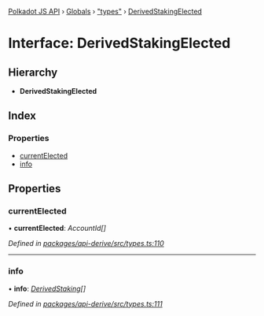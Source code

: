 [Polkadot JS API](../README.md) › [Globals](../globals.md) › ["types"](../modules/_types_.md) › [DerivedStakingElected](_types_.derivedstakingelected.md)

# Interface: DerivedStakingElected

## Hierarchy

* **DerivedStakingElected**

## Index

### Properties

* [currentElected](_types_.derivedstakingelected.md#currentelected)
* [info](_types_.derivedstakingelected.md#info)

## Properties

###  currentElected

• **currentElected**: *AccountId[]*

*Defined in [packages/api-derive/src/types.ts:110](https://github.com/polkadot-js/api/blob/4cb8462d50/packages/api-derive/src/types.ts#L110)*

___

###  info

• **info**: *[DerivedStaking](_types_.derivedstaking.md)[]*

*Defined in [packages/api-derive/src/types.ts:111](https://github.com/polkadot-js/api/blob/4cb8462d50/packages/api-derive/src/types.ts#L111)*
